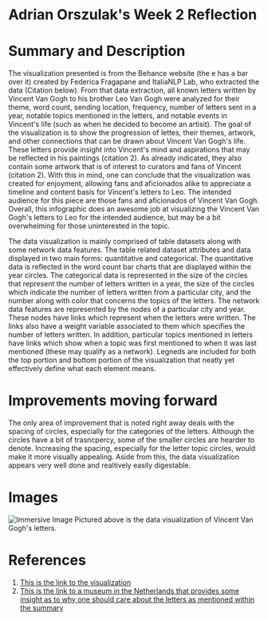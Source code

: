 **Adrian Orszulak's Week 2 Reflection**
===
Summary and Description
===
The visualization presented is from the Behance website (the e has a bar over it) created by Federica Fragapane and ItaliaNLP Lab, who extracted the data (Citation below). From that data extraction, all known letters written by Vincent Van Gogh to his brother Leo Van Gogh were analyzed for their theme, word count, sending location, frequency, number of letters sent in a year, notable topics mentioned in the letters, and notable events in Vincent's life (such as when he decided to become an artisit). The goal of the visualization is to show the progression of lettes, their themes, artwork, and other connections that can be drawn about Vincent Van Gogh's life. These letters provide insight into Vincent's mind and aspirations that may be reflected in his paintings (citation 2). As already indicated, they also contain some artwork that is of interest to curators and fans of Vincent (citation 2). With this in mind, one can conclude that the visualization was created for enjoyment, allowing fans and aficionados alike to appreciate a timeline and content basis for Vincent's letters to Leo. The intended audience for this piece are those fans and aficionados of Vincent Van Gogh. Overall, this infographic does an awesome job at visualizing the Vincent Van Gogh's letters to Leo for the intended audience, but may be a bit overwhelming for those uninterested in the topic.

The data visualization is mainly comprised of table datasets along with some network data features. The table related dataset attributes and data displayed in two main forms: quantitative and categorical. The quantitative data is reflected in the word count bar charts that are displayed within the year circles. The categorical data is represented in the size of the circles that represent the number of letters written in a year, the size of the circles which indicate the number of letters written from a particular city, and the number along with color that concerns the topics of the letters. The network data features are represented by the nodes of a particular city and year. These nodes have links which represent when the letters were written. The links also have a weight variable associated to them which specifies the number of letters written. In addition, particular topics mentioned in letters have links which show when a topic was first mentioned to when it was last mentioned (these may qualify as a network). Legneds are included for both the top portion and bottom portion of the visualization that neatly yet effectively define what each element means. 

Improvements moving forward
===
The only area of improvement that is noted right away deals with the spacing of circles, especially for the categories of the letters. Although the circles have a bit of trasncpercy, some of the smaller circles are hearder to denote. Increasing the spacing, especially for the letter topic circles, would make it more visually appealing. Aside from this, the data visualization appears very well done and realtively easily digestable.

Images
===
![Immersive Image](IMAGE.week2)
Pictured above is the data visualization of Vincent Van Gogh's letters.

References
===
1. [This is the link to the visualization](https://www.behance.net/gallery/24692089/From-Vincent-to-Theo-Corriere-della-Sera-La-Lettura)
2. [This is the link to a museum in the Netherlands that provides some insight as to why one should care about the letters as mentioned within the summary](https://www.vangoghmuseum.nl/en/art-and-stories/stories/van-goghs-letters)